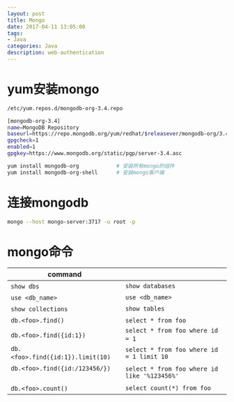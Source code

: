```yaml
---
layout: post
title: Mongo
date: 2017-04-11 13:05:00
tags:
- Java
categories: Java
description: web-authentication
---
```



# yum安装mongo
```bash
/etc/yum.repos.d/mongodb-org-3.4.repo
```

```bash
[mongodb-org-3.4]
name=MongoDB Repository
baseurl=https://repo.mongodb.org/yum/redhat/$releasever/mongodb-org/3.4/x86_64/
gpgcheck=1
enabled=1
gpgkey=https://www.mongodb.org/static/pgp/server-3.4.asc
```

```bash
yum install mongodb-org            # 安装所有mongo的组件
yum install mongodb-org-shell      # 安装mongo客户端
```

# 连接mongodb
```bash
mongo --host mongo-server:3717 -u root -p
```


# mongo命令
|                command                  |                                                       |
| --------------------------------------- | ----------------------------------------------------- |
| `show dbs`                              | `show databases`                                      |
| `use <db_name>`                         | `use <db_name>`                                       |
| `show collections`                      | `show tables`                                         |
| `db.<foo>.find()`                       | `select * from foo`                                   |
| `db.<foo>.find({id:1})`                 | `select * from foo where id = 1`                      |
| `db.<foo>.find({id:1}).limit(10)`       | `select * from foo where id = 1 limit 10`             |
| `db.<foo>.find({id:/123456/})`          | `select * from foo where id like '%123456%'`          |
| `db.<foo>.count()`                      | `select count(*) from foo`                            |


